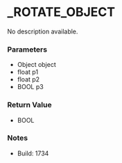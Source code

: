 # _ROTATE_OBJECT

No description available.

### Parameters
* Object object
* float p1
* float p2
* BOOL p3

### Return Value
* BOOL

### Notes
* Build: 1734

